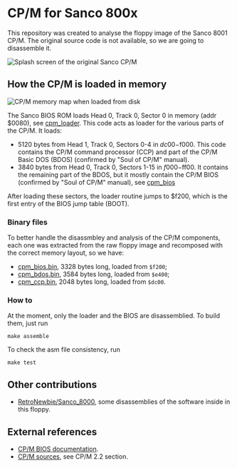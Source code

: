 # CP/M for Sanco 800x

This repository was created to analyse the floppy image of the Sanco 8001 CP/M.
The original source code is not available, so we are going to disassemble it.

![Splash screen of the original Sanco CP/M](./img/sanco-cpm-splash.jpg)

## How the CP/M is loaded in memory

![CP/M memory map when loaded from disk](./img/sanco-cpm-memory-map.jpg)

The Sanco BIOS ROM loads Head 0, Track 0, Sector 0 in memory (addr $0080), see [cpm_loader](cpm_loader.asm).
This code acts as loader for the various parts of the CP/M. It loads:

- 5120 bytes from Head 1, Track 0, Sectors 0-4 in $dc00-$f000. This code contains the CP/M command processor (CCP) and part of the CP/M Basic DOS (BDOS) (confirmed by "Soul of CP/M" manual).
- 3840 bytes from Head 0, Track 0, Sectors 1-15 in $f000-$ff00. It contains the remaining part of the BDOS, but it mostly contain the CP/M BIOS (confirmed by "Soul of CP/M" manual), see [cpm_bios](cpm_bios.asm)

After loading these sectors, the loader routine jumps to $f200, which is the first entry of the BIOS jump table (BOOT).

### Binary files

To better handle the disassmbley and analysis of the CP/M components, each one was extracted from the raw floppy image and recomposed with the correct memory layout, so we have:

- [cpm_bios.bin](./cpm_bios.bin), 3328 bytes long, loaded from `$f200`;
- [cpm_bdos.bin](./cpm_bdos.bin), 3584 bytes long, loaded from `$e400`;
- [cpm_ccp.bin](./cpm_ccp.bin), 2048 bytes long, loaded from `$dc00`.


### How to

At the moment, only the loader and the BIOS are disassemblied.
To build them, just run

    make assemble

To check the asm file consistency, run

    make test

## Other contributions

- [RetroNewbie/Sanco_8000](https://github.com/RetroNewbie/Sanco_8000/tree/main/CP-M), some disassemblies of the software inside in this floppy.

## External references

- [CP/M BIOS documentation](https://www.seasip.info/Cpm/bios.html).
- [CP/M sources](http://www.gaby.de/cpm/source.html), see CP/M 2.2 section.
